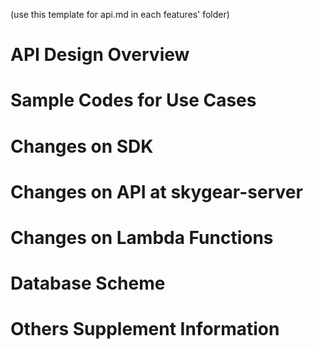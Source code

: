 (use this template for api.md in each features' folder)

# API Design Overview

# Sample Codes for Use Cases

# Changes on SDK

# Changes on API at skygear-server

# Changes on Lambda Functions

# Database Scheme

# Others Supplement Information
